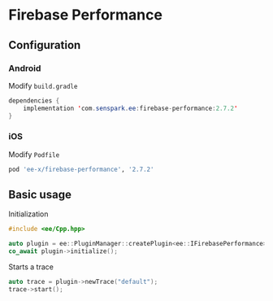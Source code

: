 # Firebase Performance
## Configuration
### Android
Modify `build.gradle`
```java
dependencies {
    implementation 'com.senspark.ee:firebase-performance:2.7.2'
}
```

### iOS
Modify `Podfile`
```ruby
pod 'ee-x/firebase-performance', '2.7.2'
```

## Basic usage
Initialization
```cpp
#include <ee/Cpp.hpp>

auto plugin = ee::PluginManager::createPlugin<ee::IFirebasePerformance>();
co_await plugin->initialize();
```

Starts a trace
```cpp
auto trace = plugin->newTrace("default");
trace->start();
```
